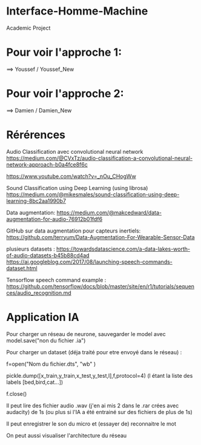 # Interface-Homme-Machine
Academic Project

# Pour voir l'approche 1: 
  ==> Youssef / Youssef_New
  
# Pour voir l'approche 2: 
  ==> Damien / Damien_New

# Rérérences

Audio Classification avec convolutional neural network
https://medium.com/@CVxTz/audio-classification-a-convolutional-neural-network-approach-b0a4fce8f6c

https://www.youtube.com/watch?v=_nOu_CHogWw

Sound Classification using Deep Learning (using librosa)
https://medium.com/@mikesmales/sound-classification-using-deep-learning-8bc2aa1990b7

Data augmentation:
https://medium.com/@makcedward/data-augmentation-for-audio-76912b01fdf6

GitHub sur data augmentation pour capteurs inertiels:
https://github.com/terryum/Data-Augmentation-For-Wearable-Sensor-Data

plusieurs datasets : 
https://towardsdatascience.com/a-data-lakes-worth-of-audio-datasets-b45b88cd4ad
https://ai.googleblog.com/2017/08/launching-speech-commands-dataset.html

Tensorflow speech command example : 
https://github.com/tensorflow/docs/blob/master/site/en/r1/tutorials/sequences/audio_recognition.md

# Application IA

Pour charger un réseau de neurone, sauvegarder le model avec model.save("non du fichier .ia")

Pour charger un dataset (déja traité pour etre envoyé dans le réseau) :

  f=open("Nom du fichier.dts", "wb" )
  
  pickle.dump([x_train,y_train,x_test,y_test,l],f,protocol=4) (l étant la liste des labels [bed,bird,cat...])
  
  f.close()
  
Il peut lire des fichier audio .wav (j'en ai mis 2 dans le .rar crées avec audacity) de 1s (ou plus si l'IA a été entrainé sur des fichiers de plus de 1s)

Il peut enregistrer le son du micro et (essayer de) reconnaitre le mot

On peut aussi visualiser l'architecture du réseau




